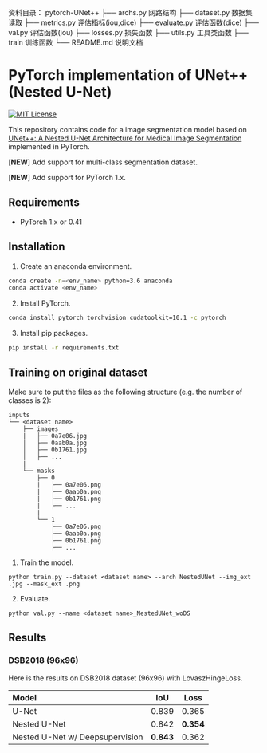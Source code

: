 资料目录：
pytorch-UNet++
    ├── archs.py     网路结构
    ├── dataset.py   数据集读取
    ├── metrics.py	 评估指标(iou,dice)
    ├── evaluate.py  评估函数(dice)
    ├── val.py       评估函数(iou)
    ├── losses.py    损失函数
    ├── utils.py     工具类函数
    ├── train	     训练函数 
    └── README.md       说明文档



# PyTorch implementation of UNet++ (Nested U-Net)
[![MIT License](http://img.shields.io/badge/license-MIT-blue.svg?style=flat)](LICENSE)

This repository contains code for a image segmentation model based on [UNet++: A Nested U-Net Architecture for Medical Image Segmentation](https://arxiv.org/abs/1807.10165) implemented in PyTorch.

[**NEW**] Add support for multi-class segmentation dataset.

[**NEW**] Add support for PyTorch 1.x.


## Requirements
- PyTorch 1.x or 0.41

## Installation
1. Create an anaconda environment.
```sh
conda create -n=<env_name> python=3.6 anaconda
conda activate <env_name>
```
2. Install PyTorch.
```sh
conda install pytorch torchvision cudatoolkit=10.1 -c pytorch
```
3. Install pip packages.
```sh
pip install -r requirements.txt
```

## Training on original dataset
Make sure to put the files as the following structure (e.g. the number of classes is 2):
```
inputs
└── <dataset name>
    ├── images
    |   ├── 0a7e06.jpg
    │   ├── 0aab0a.jpg
    │   ├── 0b1761.jpg
    │   ├── ...
    |
    └── masks
        ├── 0
        |   ├── 0a7e06.png
        |   ├── 0aab0a.png
        |   ├── 0b1761.png
        |   ├── ...
        |
        └── 1
            ├── 0a7e06.png
            ├── 0aab0a.png
            ├── 0b1761.png
            ├── ...
```

1. Train the model.
```
python train.py --dataset <dataset name> --arch NestedUNet --img_ext .jpg --mask_ext .png
```
2. Evaluate.
```
python val.py --name <dataset name>_NestedUNet_woDS
```

## Results
### DSB2018 (96x96)

Here is the results on DSB2018 dataset (96x96) with LovaszHingeLoss.

| Model                           |   IoU   |  Loss   |
|:------------------------------- |:-------:|:-------:|
| U-Net                           |  0.839  |  0.365  |
| Nested U-Net                    |  0.842  |**0.354**|
| Nested U-Net w/ Deepsupervision |**0.843**|  0.362  |
